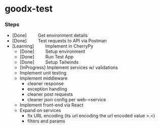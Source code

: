 # goodx-test

### Steps
 - [Done] &emsp;&emsp; Get environment details
 - [Done] &emsp;&emsp; Test requests to API via Postman
 - [Learning] &emsp;&emsp; Implement in CherryPy
    - [Done] &emsp;&emsp; Setup environment
    - [Done] &emsp;&emsp; Run Test App
    - [Done] &emsp;&emsp; Setup Tailwinds
    - [InProgress] Implement services w/ validations
    - Implement unit testing
    - Implement middleware
      - cleaner response
      - exception handling
      - cleaner post requests
      - cleaner json config per web-=service
    - Implement front-end via React
    - Expand on services
      - fix URL encoding (its url encoding the url encoded value >.<)
      - filters and params
    